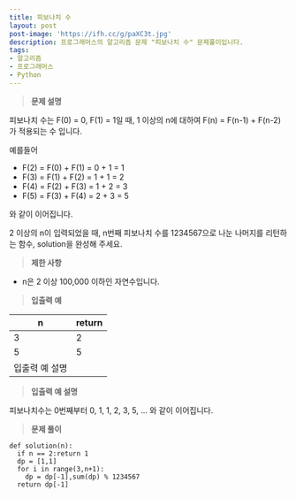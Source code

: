```yaml
---
title: 피보나치 수
layout: post
post-image: 'https://ifh.cc/g/paXC3t.jpg'
description: 프로그래머스의 알고리즘 문제 "피보나치 수" 문제풀이입니다.
tags:
- 알고리즘
- 프로그래머스
- Python
---
```



>**문제 설명**

피보나치 수는 F(0) = 0, F(1) = 1일 때, 1 이상의 n에 대하여 F(n) = F(n-1) + F(n-2) 가 적용되는 수 입니다.

예를들어

<ul>
<li>F(2) = F(0) + F(1) = 0 + 1 = 1</li>
<li>F(3) = F(1) + F(2) = 1 + 1 = 2</li>
<li>F(4) = F(2) + F(3) = 1 + 2 = 3</li>
<li>F(5) = F(3) + F(4) = 2 + 3 = 5</li>
</ul>

와 같이 이어집니다.

2 이상의 n이 입력되었을 때, n번째 피보나치 수를 1234567으로 나눈 나머지를 리턴하는 함수, solution을 완성해 주세요.

>**제한 사항**

<ul>
<li>n은 2 이상 100,000 이하인 자연수입니다.</li>
</ul>

>**입출력 예**

| n | return |
|--|--|
| 3 | 2 |
| 5 | 5 |
| 입출력 예 설명 |

>**입출력 예 설명**

피보나치수는 0번째부터 0, 1, 1, 2, 3, 5, ... 와 같이 이어집니다.

>**문제 풀이**

	def solution(n):
	  if n == 2:return 1
	  dp = [1,1]
	  for i in range(3,n+1):
	    dp = dp[-1],sum(dp) % 1234567
	  return dp[-1]




